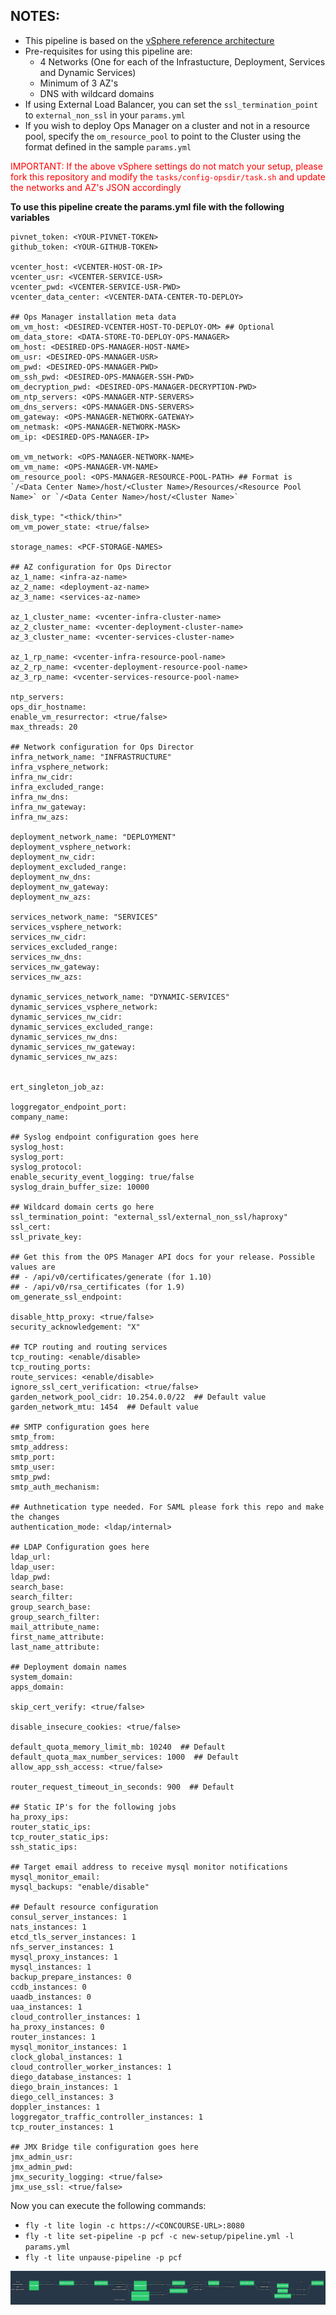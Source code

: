 NOTES:
------

-	This pipeline is based on the [vSphere reference architecture](http://docs.pivotal.io/pivotalcf/1-10/refarch/vsphere/vsphere_ref_arch.html)
-	Pre-requisites for using this pipeline are:
	-	4 Networks (One for each of the Infrastucture, Deployment, Services and Dynamic Services)
	-	Minimum of 3 AZ's
	-	DNS with wildcard domains
-	If using External Load Balancer, you can set the `ssl_termination_point` to `external_non_ssl` in your `params.yml`
-	If you wish to deploy Ops Manager on a cluster and not in a resource pool, specify the `om_resource_pool` to point to the Cluster using the format defined in the sample `params.yml`

<span style="color:red">IMPORTANT: If the above vSphere settings do not match your setup, please fork this repository and modify the `tasks/config-opsdir/task.sh` and update the networks and AZ's JSON accordingly</span>

**To use this pipeline create the params.yml file with the following variables**

```
pivnet_token: <YOUR-PIVNET-TOKEN>
github_token: <YOUR-GITHUB-TOKEN>

vcenter_host: <VCENTER-HOST-OR-IP>
vcenter_usr: <VCENTER-SERVICE-USR>
vcenter_pwd: <VCENTER-SERVICE-USR-PWD>
vcenter_data_center: <VCENTER-DATA-CENTER-TO-DEPLOY>

## Ops Manager installation meta data
om_vm_host: <DESIRED-VCENTER-HOST-TO-DEPLOY-OM> ## Optional
om_data_store: <DATA-STORE-TO-DEPLOY-OPS-MANAGER>
om_host: <DESIRED-OPS-MANAGER-HOST-NAME>
om_usr: <DESIRED-OPS-MANAGER-USR>
om_pwd: <DESIRED-OPS-MANAGER-PWD>
om_ssh_pwd: <DESIRED-OPS-MANAGER-SSH-PWD>
om_decryption_pwd: <DESIRED-OPS-MANAGER-DECRYPTION-PWD>
om_ntp_servers: <OPS-MANAGER-NTP-SERVERS>
om_dns_servers: <OPS-MANAGER-DNS-SERVERS>
om_gateway: <OPS-MANAGER-NETWORK-GATEWAY>
om_netmask: <OPS-MANAGER-NETWORK-MASK>
om_ip: <DESIRED-OPS-MANAGER-IP>

om_vm_network: <OPS-MANAGER-NETWORK-NAME>
om_vm_name: <OPS-MANAGER-VM-NAME>
om_resource_pool: <OPS-MANAGER-RESOURCE-POOL-PATH> ## Format is `/<Data Center Name>/host/<Cluster Name>/Resources/<Resource Pool Name>` or `/<Data Center Name>/host/<Cluster Name>`

disk_type: "<thick/thin>"
om_vm_power_state: <true/false>

storage_names: <PCF-STORAGE-NAMES>

## AZ configuration for Ops Director
az_1_name: <infra-az-name>
az_2_name: <deployment-az-name>
az_3_name: <services-az-name>

az_1_cluster_name: <vcenter-infra-cluster-name>
az_2_cluster_name: <vcenter-deployment-cluster-name>
az_3_cluster_name: <vcenter-services-cluster-name>

az_1_rp_name: <vcenter-infra-resource-pool-name>
az_2_rp_name: <vcenter-deployment-resource-pool-name>
az_3_rp_name: <vcenter-services-resource-pool-name>

ntp_servers:
ops_dir_hostname:
enable_vm_resurrector: <true/false>
max_threads: 20

## Network configuration for Ops Director
infra_network_name: "INFRASTRUCTURE"
infra_vsphere_network:
infra_nw_cidr:
infra_excluded_range:
infra_nw_dns:
infra_nw_gateway:
infra_nw_azs:

deployment_network_name: "DEPLOYMENT"
deployment_vsphere_network:
deployment_nw_cidr:
deployment_excluded_range:
deployment_nw_dns:
deployment_nw_gateway:
deployment_nw_azs:

services_network_name: "SERVICES"
services_vsphere_network:
services_nw_cidr:
services_excluded_range:
services_nw_dns:
services_nw_gateway:
services_nw_azs:

dynamic_services_network_name: "DYNAMIC-SERVICES"
dynamic_services_vsphere_network:
dynamic_services_nw_cidr:
dynamic_services_excluded_range:
dynamic_services_nw_dns:
dynamic_services_nw_gateway:
dynamic_services_nw_azs:


ert_singleton_job_az:

loggregator_endpoint_port:
company_name:

## Syslog endpoint configuration goes here
syslog_host:
syslog_port:
syslog_protocol:
enable_security_event_logging: true/false
syslog_drain_buffer_size: 10000

## Wildcard domain certs go here
ssl_termination_point: "external_ssl/external_non_ssl/haproxy"
ssl_cert:
ssl_private_key:

## Get this from the OPS Manager API docs for your release. Possible values are
## - /api/v0/certificates/generate (for 1.10)
## - /api/v0/rsa_certificates (for 1.9)
om_generate_ssl_endpoint:

disable_http_proxy: <true/false>
security_acknowledgement: "X"

## TCP routing and routing services
tcp_routing: <enable/disable>
tcp_routing_ports:
route_services: <enable/disable>
ignore_ssl_cert_verification: <true/false>
garden_network_pool_cidr: 10.254.0.0/22  ## Default value
garden_network_mtu: 1454  ## Default value

## SMTP configuration goes here
smtp_from:
smtp_address:
smtp_port:
smtp_user:
smtp_pwd:
smtp_auth_mechanism:

## Authnetication type needed. For SAML please fork this repo and make the changes
authentication_mode: <ldap/internal>

## LDAP Configuration goes here
ldap_url:
ldap_user:
ldap_pwd:
search_base:
search_filter:
group_search_base:
group_search_filter:
mail_attribute_name:
first_name_attribute:
last_name_attribute:

## Deployment domain names
system_domain:
apps_domain:

skip_cert_verify: <true/false>

disable_insecure_cookies: <true/false>

default_quota_memory_limit_mb: 10240  ## Default
default_quota_max_number_services: 1000  ## Default
allow_app_ssh_access: <true/false>

router_request_timeout_in_seconds: 900  ## Default

## Static IP's for the following jobs
ha_proxy_ips:
router_static_ips:
tcp_router_static_ips:
ssh_static_ips:

## Target email address to receive mysql monitor notifications
mysql_monitor_email:
mysql_backups: "enable/disable"

## Default resource configuration
consul_server_instances: 1
nats_instances: 1
etcd_tls_server_instances: 1
nfs_server_instances: 1
mysql_proxy_instances: 1
mysql_instances: 1
backup_prepare_instances: 0
ccdb_instances: 0
uaadb_instances: 0
uaa_instances: 1
cloud_controller_instances: 1
ha_proxy_instances: 0
router_instances: 1
mysql_monitor_instances: 1
clock_global_instances: 1
cloud_controller_worker_instances: 1
diego_database_instances: 1
diego_brain_instances: 1
diego_cell_instances: 3
doppler_instances: 1
loggregator_traffic_controller_instances: 1
tcp_router_instances: 1

## JMX Bridge tile configuration goes here
jmx_admin_usr:
jmx_admin_pwd:
jmx_security_logging: <true/false>
jmx_use_ssl: <true/false>

```

Now you can execute the following commands:

-	`fly -t lite login -c https://<CONCOURSE-URL>:8080`
-	`fly -t lite set-pipeline -p pcf -c new-setup/pipeline.yml -l params.yml`
-	`fly -t lite unpause-pipeline -p pcf`

![](./images/pipeline_new.png)
